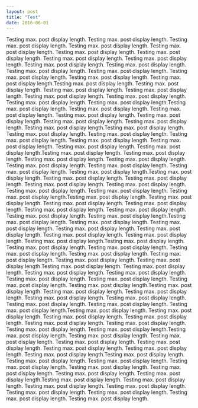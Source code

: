 ```yaml
---
layout: post
title: "Test"
date: 2016-06-01
---
```


Testing max. post display length. Testing max. post display length. Testing max. post display length. Testing max. post display length. Testing max. post display length. Testing max. post display length. Testing max. post display length. Testing max. post display length. Testing max. post display length. Testing max. post display length. Testing max. post display length. Testing max. post display length. Testing max. post display length. Testing max. post display length. Testing max. post display length. Testing max. post display length.Testing max. post display length. Testing max. post display length. Testing max. post display length. Testing max. post display length. Testing max. post display length. Testing max. post display length. Testing max. post display length. Testing max. post display length.Testing max. post display length. Testing max. post display length. Testing max. post display length. Testing max. post display length. Testing max. post display length. Testing max. post display length. Testing max. post display length. Testing max. post display length.Testing max. post display length. Testing max. post display length. Testing max. post display length. Testing max. post display length. Testing max. post display length. Testing max. post display length. Testing max. post display length. Testing max. post display length.Testing max. post display length. Testing max. post display length. Testing max. post display length. Testing max. post display length. Testing max. post display length. Testing max. post display length. Testing max. post display length. Testing max. post display length.Testing max. post display length. Testing max. post display length. Testing max. post display length. Testing max. post display length. Testing max. post display length. Testing max. post display length. Testing max. post display length. Testing max. post display length.Testing max. post display length. Testing max. post display length. Testing max. post display length. Testing max. post display length. Testing max. post display length. Testing max. post display length. Testing max. post display length. Testing max. post display length.Testing max. post display length. Testing max. post display length. Testing max. post display length. Testing max. post display length. Testing max. post display length. Testing max. post display length. Testing max. post display length. Testing max. post display length.Testing max. post display length. Testing max. post display length. Testing max. post display length. Testing max. post display length. Testing max. post display length. Testing max. post display length. Testing max. post display length. Testing max. post display length.Testing max. post display length. Testing max. post display length. Testing max. post display length. Testing max. post display length. Testing max. post display length. Testing max. post display length. Testing max. post display length. Testing max. post display length.Testing max. post display length. Testing max. post display length. Testing max. post display length. Testing max. post display length. Testing max. post display length. Testing max. post display length. Testing max. post display length. Testing max. post display length.Testing max. post display length. Testing max. post display length. Testing max. post display length. Testing max. post display length. Testing max. post display length. Testing max. post display length. Testing max. post display length. Testing max. post display length.Testing max. post display length. Testing max. post display length. Testing max. post display length. Testing max. post display length. Testing max. post display length. Testing max. post display length. Testing max. post display length. Testing max. post display length.Testing max. post display length. Testing max. post display length. Testing max. post display length. Testing max. post display length. Testing max. post display length. Testing max. post display length. Testing max. post display length. Testing max. post display length.Testing max. post display length. Testing max. post display length. Testing max. post display length. Testing max. post display length. Testing max. post display length. Testing max. post display length. Testing max. post display length. Testing max. post display length.

